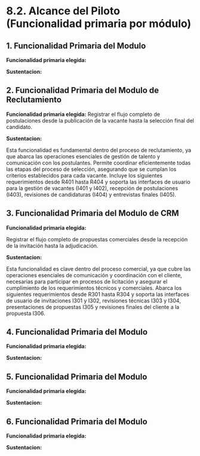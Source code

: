 # 8.2. Alcance del Piloto (Funcionalidad primaria por módulo)

## 1. Funcionalidad Primaria del Modulo

**Funcionalidad primaria elegida:**



**Sustentacion:**



## 2. Funcionalidad Primaria del Modulo de Reclutamiento

**Funcionalidad primaria elegida:**
Registrar el flujo completo de postulaciones desde la publicación de la vacante hasta la selección final del candidato.


**Sustentacion:**

Esta funcionalidad es fundamental dentro del proceso de reclutamiento, ya que abarca las operaciones esenciales de gestión de talento y comunicación con los postulantes. Permite coordinar eficientemente todas las etapas del proceso de selección, asegurando que se cumplan los criterios establecidos para cada vacante. Incluye los siguientes requerimientos desde R401 hasta R404 y soporta las interfaces de usuario para la gestión de vacantes (I401 y I402), recepción de postulaciones (I403), revisiones de candidaturas (I404) y entrevistas finales (I405).


## 3. Funcionalidad Primaria del Modulo de CRM

**Funcionalidad primaria elegida:**

Registrar el flujo completo de propuestas comerciales desde la recepción de la invitación hasta la adjudicación.

**Sustentacion:**

Esta funcionalidad es clave dentro del proceso comercial, ya que cubre las operaciones esenciales de comunicación y coordinación con el cliente, necesarias para participar en procesos de licitación y asegurar el cumplimiento de los requerimientos técnicos y comerciales. Abarca los siguientes requerimientos desde R301 hasta R304 y soporta las interfaces de usuario de invitaciones I301 y I302, revisiones técnicas I303 y I304, presentaciones de propuestas I305 y revisiones finales del cliente a la propuesta I306.

## 4. Funcionalidad Primaria del Modulo

**Funcionalidad primaria elegida:**



**Sustentacion:**



## 5. Funcionalidad Primaria del Modulo

**Funcionalidad primaria elegida:**



**Sustentacion:**



## 6. Funcionalidad Primaria del Modulo

**Funcionalidad primaria elegida:**



**Sustentacion:**


